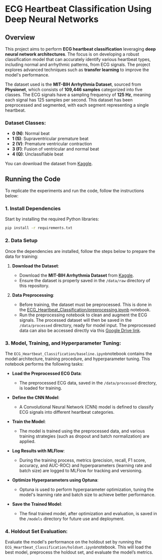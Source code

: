 # ECG Heartbeat Classification Using Deep Neural Networks

## Overview

This project aims to perform **ECG heartbeat classification** leveraging **deep neural network architectures**. The focus is on developing a robust classification model that can accurately identify various heartbeat types, including normal and arrhythmic patterns, from ECG signals. The project explores advanced techniques such as **transfer learning** to improve the model's performance.

The dataset used is the **MIT-BIH Arrhythmia Dataset**, sourced from **Physionet**, which consists of **109,446 samples** categorized into five classes. The ECG signals have a sampling frequency of **125 Hz**, meaning each signal has 125 samples per second. This dataset has been preprocessed and segmented, with each segment representing a single heartbeat.

### Dataset Classes:
- **0 (N)**: Normal beat
- **1 (S)**: Supraventricular premature beat
- **2 (V)**: Premature ventricular contraction
- **3 (F)**: Fusion of ventricular and normal beat
- **4 (Q)**: Unclassifiable beat

You can download the dataset from [Kaggle](https://www.kaggle.com/datasets/shayanfazeli/heartbeat?resource=download&select=mitbih_train.csv).

## Running the Code

To replicate the experiments and run the code, follow the instructions below:

### 1. Install Dependencies

Start by installing the required Python libraries: 

```bash
pip install -r requirements.txt
```
   
### 2. Data Setup
Once the dependencies are installed, follow the steps below to prepare the data for training:

1. **Download the Dataset**: 
   - Download the **MIT-BIH Arrhythmia Dataset** from [Kaggle](https://www.kaggle.com/datasets/shayanfazeli/heartbeat?resource=download&select=mitbih_train.csv). 
   - Ensure the dataset is properly saved in the `/data/raw` directory of this repository.

2. **Data Preprocessing**: 
   - Before training, the dataset must be preprocessed. This is done in the [ECG_Heartbeat_Classification/preprocessing.ipynb](https://github.com/sarehsoltani/ECG-Arrhythmia-Classifier/blob/master/ECG_Heartbeat_Classification%20/Preprocessing.ipynb) notebook.
   - Run the preprocessing notebook to clean and augment the ECG signals. The processed dataset will then be saved in the `/data/processed` directory, ready for model 
   input.
   The preprocessed data can also be accessed directly via this [Google Drive link](https://drive.google.com/drive/folders/1n1KG3qWTDousFy8LNICsIoTvNbXvemk_?usp=sharing).

### 3. **Model, Training, and Hyperparameter Tuning**:
   The `ECG_Heartbeat_Classification/baseline.ipynb`notebook contains the model architecture, training procedure, and hyperparameter tuning.
   This notebook performs the following tasks:

-  **Load the Preprocessed ECG Data**: 
   - The preprocessed ECG data, saved in the `/data/processed` directory, is loaded for training.

-  **Define the CNN Model**: 
   - A Convolutional Neural Network (CNN) model is defined to classify ECG signals into different heartbeat categories.

-  **Train the Model**: 
   - The model is trained using the preprocessed data, and various training strategies (such as dropout and batch normalization) are applied.

-  **Log Results with MLFlow**: 
   - During the training process, metrics (precision, recall, F1 score, accuracy, and AUC-ROC) and hyperparameters (learning rate and batch size) are logged to MLFlow for tracking and versioning.

-  **Optimize Hyperparameters using Optuna**: 
   - Optuna is used to perform hyperparameter optimization, tuning the model's learning rate and batch size to achieve better performance.

-  **Save the Trained Model**: 
   - The final trained model, after optimization and evaluation, is saved in the `/models` directory for future use and deployment.

### 4. Holdout Set Evaluation:
   Evaluate the model's performance on the holdout set by running the `ECG_Heartbeat_Classification/holdset.ipynb`notebook. This will load the best model, preprocess 
   the holdout set, and evaluate the model’s metrics.


